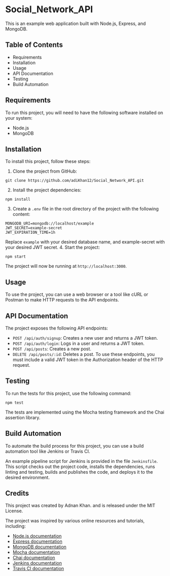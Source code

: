 # Social_Network_API

This is an example web application built with Node.js, Express, and MongoDB.
## Table of Contents

- Requirements
- Installation
- Usage
- API Documentation
- Testing
- Build Automation

## Requirements

To run this project, you will need to have the following software installed on your system:

- Node.js
- MongoDB
    
## Installation

To install this project, follow these steps:

1. Clone the project from GitHub:
```
git clone https://github.com/adiKhan12/Social_Network_API.git
```
2. Install the project dependencies:
```
npm install
```
3. Create a `.env` file in the root directory of the project with the following content:
```
MONGODB_URI=mongodb://localhost/example
JWT_SECRET=example-secret
JWT_EXPIRATION_TIME=1h
```
Replace `example` with your desired database name, and example-secret with your desired JWT secret.
4. Start the project:
```
npm start
```
The project will now be running at `http://localhost:3000`.

## Usage
To use the project, you can use a web browser or a tool like cURL or Postman to make HTTP requests to the API endpoints.

## API Documentation
The project exposes the following API endpoints:
- `POST /api/auth/signup`: Creates a new user and returns a JWT token.
- `POST /api/auth/login`: Logs in a user and returns a JWT token.
- `POST /api/posts`: Creates a new post.
- `DELETE /api/posts/:id`: Deletes a post.
To use these endpoints, you must include a valid JWT token in the Authorization header of the HTTP request.
## Testing
To run the tests for this project, use the following command:
```
npm test
```
The tests are implemented using the Mocha testing framework and the Chai assertion library.
## Build Automation
To automate the build process for this project, you can use a build automation tool like Jenkins or Travis CI.

An example pipeline script for Jenkins is provided in the file `Jenkinsfile`. This script checks out the project code, installs the dependencies, runs linting and testing, builds and publishes the code, and deploys it to the desired environment.

## Credits

This project was created by Adnan Khan. and is released under the MIT License.

The project was inspired by various online resources and tutorials, including:

- [Node.js documentation](https://nodejs.org/en/docs/)
- [Express documentation](https://expressjs.com/)
- [MongoDB documentation](https://www.mongodb.com/docs/)
- [Mocha documentation](https://mochajs.org/)
- [Chai documentation](https://www.chaijs.com/)
- [Jenkins documentation](https://www.jenkins.io/doc/)
- [Travis CI documentation](https://docs.travis-ci.com/)

